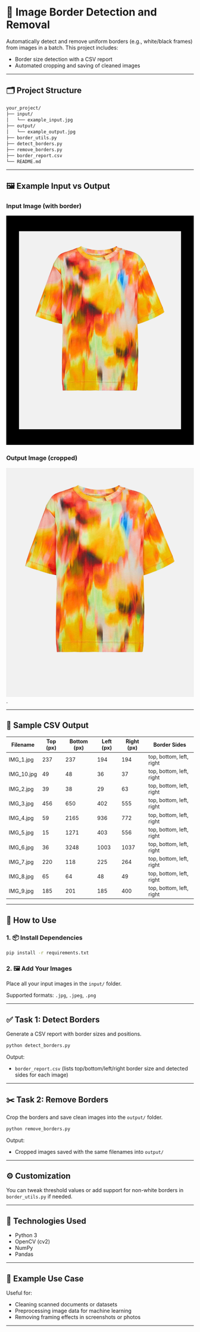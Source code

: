 # 📸 Image Border Detection and Removal

Automatically detect and remove uniform borders (e.g., white/black frames) from images in a batch. This project includes:

- Border size detection with a CSV report
- Automated cropping and saving of cleaned images

---

## 🗂️ Project Structure

```
your_project/
├── input/    
│   └── example_input.jpg
├── output/
│   └── example_output.jpg
├── border_utils.py
├── detect_borders.py
├── remove_borders.py
├── border_report.csv
└── README.md
```

---

## 🖼️ Example Input vs Output

### Input Image (with border)
![Input](https://github.com/Darkside099/CleanFrame/blob/396893f2217fa05f165ca1a06e3a1d00ab2b7f26/input/IMG_1.jpg)

### Output Image (cropped)
![Output](https://github.com/Darkside099/CleanFrame/blob/7b8c2e09b513407a261593de8212253a6b281dc5/output/IMG_1.jpg).

---

## 📄 Sample CSV Output

| Filename    | Top (px) | Bottom (px) | Left (px) | Right (px) | Border Sides             |
| ----------- | -------- | ----------- | --------- | ---------- | ------------------------ |
| IMG\_1.jpg  | 237      | 237         | 194       | 194        | top, bottom, left, right |
| IMG\_10.jpg | 49       | 48          | 36        | 37         | top, bottom, left, right |
| IMG\_2.jpg  | 39       | 38          | 29        | 63         | top, bottom, left, right |
| IMG\_3.jpg  | 456      | 650         | 402       | 555        | top, bottom, left, right |
| IMG\_4.jpg  | 59       | 2165        | 936       | 772        | top, bottom, left, right |
| IMG\_5.jpg  | 15       | 1271        | 403       | 556        | top, bottom, left, right |
| IMG\_6.jpg  | 36       | 3248        | 1003      | 1037       | top, bottom, left, right |
| IMG\_7.jpg  | 220      | 118         | 225       | 264        | top, bottom, left, right |
| IMG\_8.jpg  | 65       | 64          | 48        | 49         | top, bottom, left, right |
| IMG\_9.jpg  | 185      | 201         | 185       | 400        | top, bottom, left, right |

---

## 🚀 How to Use

### 1. 📦 Install Dependencies

```bash
pip install -r requirements.txt
```

### 2. 🖼️ Add Your Images

Place all your input images in the `input/` folder.

Supported formats: `.jpg`, `.jpeg`, `.png`

---

## ✅ Task 1: Detect Borders

Generate a CSV report with border sizes and positions.

```bash
python detect_borders.py
```

Output:  
- `border_report.csv` (lists top/bottom/left/right border size and detected sides for each image)

---

## ✂️ Task 2: Remove Borders

Crop the borders and save clean images into the `output/` folder.

```bash
python remove_borders.py
```

Output:  
- Cropped images saved with the same filenames into `output/`

---

## ⚙️ Customization

You can tweak threshold values or add support for non-white borders in `border_utils.py` if needed.

---

## 🧠 Technologies Used

- Python 3
- OpenCV (cv2)
- NumPy
- Pandas

---

## 📌 Example Use Case

Useful for:

- Cleaning scanned documents or datasets
- Preprocessing image data for machine learning
- Removing framing effects in screenshots or photos

---
